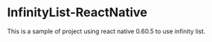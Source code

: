 # InfinityList-ReactNative
This is a sample of project using react native 0.60.5 to use infinity list.
